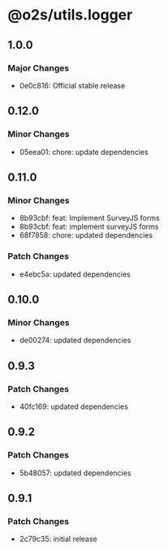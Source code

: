 # @o2s/utils.logger

## 1.0.0

### Major Changes

- 0e0c816: Official stable release

## 0.12.0

### Minor Changes

- 05eea01: chore: update dependencies

## 0.11.0

### Minor Changes

- 8b93cbf: feat: Implement SurveyJS forms
- 8b93cbf: feat: implement surveyJS forms
- 68f7858: chore: updated dependencies

### Patch Changes

- e4ebc5a: updated dependencies

## 0.10.0

### Minor Changes

- de00274: updated dependencies

## 0.9.3

### Patch Changes

- 40fc169: updated dependencies

## 0.9.2

### Patch Changes

- 5b48057: updated dependencies

## 0.9.1

### Patch Changes

- 2c79c35: initial release
